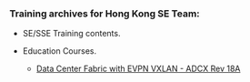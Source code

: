 ### Training archives for Hong Kong SE Team:

- SE/SSE Training contents.
- Education Courses.

  * [Data Center Fabric with EVPN VXLAN - ADCX Rev 18A](./ADCX.md)
